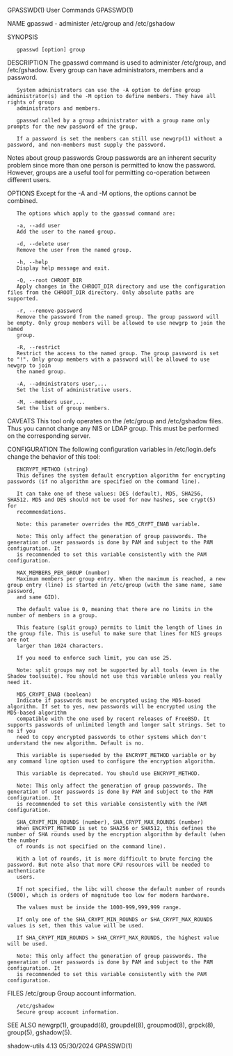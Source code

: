 GPASSWD(1)								 User Commands								    GPASSWD(1)

NAME
       gpasswd - administer /etc/group and /etc/gshadow

SYNOPSIS

       gpasswd [option] group

DESCRIPTION
       The gpasswd command is used to administer /etc/group, and /etc/gshadow. Every group can have administrators, members and a password.

       System administrators can use the -A option to define group administrator(s) and the -M option to define members. They have all rights of group
       administrators and members.

       gpasswd called by a group administrator with a group name only prompts for the new password of the group.

       If a password is set the members can still use newgrp(1) without a password, and non-members must supply the password.

   Notes about group passwords
       Group passwords are an inherent security problem since more than one person is permitted to know the password. However, groups are a useful tool for
       permitting co-operation between different users.

OPTIONS
       Except for the -A and -M options, the options cannot be combined.

       The options which apply to the gpasswd command are:

       -a, --add user
	   Add the user to the named group.

       -d, --delete user
	   Remove the user from the named group.

       -h, --help
	   Display help message and exit.

       -Q, --root CHROOT_DIR
	   Apply changes in the CHROOT_DIR directory and use the configuration files from the CHROOT_DIR directory. Only absolute paths are supported.

       -r, --remove-password
	   Remove the password from the named group. The group password will be empty. Only group members will be allowed to use newgrp to join the named
	   group.

       -R, --restrict
	   Restrict the access to the named group. The group password is set to "!". Only group members with a password will be allowed to use newgrp to join
	   the named group.

       -A, --administrators user,...
	   Set the list of administrative users.

       -M, --members user,...
	   Set the list of group members.

CAVEATS
       This tool only operates on the /etc/group and /etc/gshadow files.  Thus you cannot change any NIS or LDAP group. This must be performed on the
       corresponding server.

CONFIGURATION
       The following configuration variables in /etc/login.defs change the behavior of this tool:

       ENCRYPT_METHOD (string)
	   This defines the system default encryption algorithm for encrypting passwords (if no algorithm are specified on the command line).

	   It can take one of these values: DES (default), MD5, SHA256, SHA512. MD5 and DES should not be used for new hashes, see crypt(5) for
	   recommendations.

	   Note: this parameter overrides the MD5_CRYPT_ENAB variable.

	   Note: This only affect the generation of group passwords. The generation of user passwords is done by PAM and subject to the PAM configuration. It
	   is recommended to set this variable consistently with the PAM configuration.

       MAX_MEMBERS_PER_GROUP (number)
	   Maximum members per group entry. When the maximum is reached, a new group entry (line) is started in /etc/group (with the same name, same password,
	   and same GID).

	   The default value is 0, meaning that there are no limits in the number of members in a group.

	   This feature (split group) permits to limit the length of lines in the group file. This is useful to make sure that lines for NIS groups are not
	   larger than 1024 characters.

	   If you need to enforce such limit, you can use 25.

	   Note: split groups may not be supported by all tools (even in the Shadow toolsuite). You should not use this variable unless you really need it.

       MD5_CRYPT_ENAB (boolean)
	   Indicate if passwords must be encrypted using the MD5-based algorithm. If set to yes, new passwords will be encrypted using the MD5-based algorithm
	   compatible with the one used by recent releases of FreeBSD. It supports passwords of unlimited length and longer salt strings. Set to no if you
	   need to copy encrypted passwords to other systems which don't understand the new algorithm. Default is no.

	   This variable is superseded by the ENCRYPT_METHOD variable or by any command line option used to configure the encryption algorithm.

	   This variable is deprecated. You should use ENCRYPT_METHOD.

	   Note: This only affect the generation of group passwords. The generation of user passwords is done by PAM and subject to the PAM configuration. It
	   is recommended to set this variable consistently with the PAM configuration.

       SHA_CRYPT_MIN_ROUNDS (number), SHA_CRYPT_MAX_ROUNDS (number)
	   When ENCRYPT_METHOD is set to SHA256 or SHA512, this defines the number of SHA rounds used by the encryption algorithm by default (when the number
	   of rounds is not specified on the command line).

	   With a lot of rounds, it is more difficult to brute forcing the password. But note also that more CPU resources will be needed to authenticate
	   users.

	   If not specified, the libc will choose the default number of rounds (5000), which is orders of magnitude too low for modern hardware.

	   The values must be inside the 1000-999,999,999 range.

	   If only one of the SHA_CRYPT_MIN_ROUNDS or SHA_CRYPT_MAX_ROUNDS values is set, then this value will be used.

	   If SHA_CRYPT_MIN_ROUNDS > SHA_CRYPT_MAX_ROUNDS, the highest value will be used.

	   Note: This only affect the generation of group passwords. The generation of user passwords is done by PAM and subject to the PAM configuration. It
	   is recommended to set this variable consistently with the PAM configuration.

FILES
       /etc/group
	   Group account information.

       /etc/gshadow
	   Secure group account information.

SEE ALSO
       newgrp(1), groupadd(8), groupdel(8), groupmod(8), grpck(8), group(5), gshadow(5).

shadow-utils 4.13							  05/30/2024								    GPASSWD(1)
